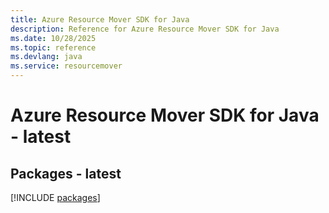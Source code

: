```yaml
---
title: Azure Resource Mover SDK for Java
description: Reference for Azure Resource Mover SDK for Java
ms.date: 10/28/2025
ms.topic: reference
ms.devlang: java
ms.service: resourcemover
---
```

# Azure Resource Mover SDK for Java - latest
## Packages - latest
[!INCLUDE [packages](resource-mover-index.md)]